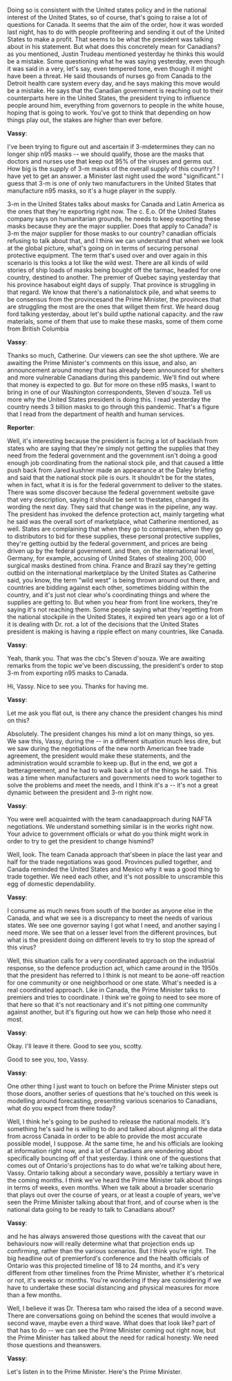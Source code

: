 

Doing so is consistent with the United states policy and in the national interest of the United States, so of course, that's going to raise a lot of questions for Canada.
It seems that the aim of the order, how it was worded last night, has to do with people profiteering and sending it out of the United States to make a profit.
That seems to be what the president was talking about in his statement.
But what does this concretely mean for Canadians? as you mentioned, Justin Trudeau mentioned yesterday he thinks this would be a mistake.
Some questioning what he was saying yesterday, even though it was said in a very, let's say, even tempered tone, even though it might have been a threat.
He said thousands of nurses go from Canada to the Detroit health care system every day, and he says making this move would be a mistake.
He says that the Canadian government is reaching out to their counterparts here in the United States, the president trying to influence people around him, everything from governors to people in the white house, hoping that is going to work.
You've got to think that depending on how things play out, the stakes are higher than ever before.



**Vassy**:

I've been trying to figure out and ascertain if 3-mdetermines they can no longer ship n95 masks -- we should qualify, those are the masks that doctors and nurses use that keep out 95% of the viruses and germs out.
How big is the supply of 3-m masks of the overall supply of this country? I have yet to get an answer.
a Minister last night used the word "significant." I guess that 3-m is one of only two manufacturers in the United States that manufacture n95 masks, so it's a huge player in the supply.



3-m in the United States talks about masks for Canada and Latin America as the ones that they're exporting right now.
The c. E.o. Of the United States company says on humanitarian grounds, he needs to keep exporting these masks because they are the major supplier.
Does that apply to Canada? is 3-m the major supplier for those masks to our country? canadian officials refusing to talk about that, and I think we can understand that when we look at the global picture, what's going on in terms of securing personal protective equipment.
The term that's used over and over again in this scenario is this looks a lot like the wild west.
There are all kinds of wild stories of ship loads of masks being bought off the tarmac, headed for one country, destined to another.
The premier of Quebec saying yesterday that his province hasabout eight days of supply.
That province is struggling in that regard.
We know that there's a nationalstock pile, and what seems to be consensus from the provincesand the Prime Minister, the provinces that are struggling the most are the ones that willget them first.
We heard doug ford talking yesterday, about let's build upthe national capacity.
and the raw materials, some of them that use to make these masks, some of them come from British Columbia



**Vassy**:

Thanks so much, Catherine.
Our viewers can see the shot upthere.
We are awaiting the Prime Minister's comments on this issue, and also, an announcement around money that has already been announced for shelters and more vulnerable Canadians during this pandemic.
We'll find out where that money is expected to go. But for more on these n95 masks, I want to bring in one of our Washington correspondents, Steven d'souza.
Tell us more why the United States president is doing this.
I read yesterday the country needs 3 billion masks to go through this pandemic.
That's a figure that I read from the department of health and human services.



**Reporter**:

Well, it's interesting because the president is facing a lot of backlash from states who are saying that they're simply not getting the supplies that they need from the federal government and the government isn't doing a good enough job coordinating from the national stock pile, and that caused a little push back from Jared kushner made an appearance at the Daley briefing and said that the national stock pile is ours.
It shouldn't be for the states, when in fact, what it is is for the federal government to deliver to the states.
There was some discover because the federal government website gave that very description, saying it should be sent to thestates, changed its wording the next day.
They said that change was in the pipeline, any way.
The president has invoked the defence protection act, mainly targeting what he said was the overall sort of marketplace, what Catherine mentioned, as well.
States are complaining that when they go to companies, when they go to distributors to bid for these supplies, these personal protective supplies, they're getting outbid by the federal government, and prices are being driven up by the federal government.
and then, on the international level, Germany, for example, accusing of United States of stealing 200, 000 surgical masks destined from china.
France and Brazil say they're getting outbid on the international marketplace by the United States as Catherine said, you know, the term "wild west" is being thrown around out there, and countries are bidding against each other, sometimes bidding within the country, and it's just not clear who's coordinating things and where the supplies are getting to. But when you hear from front line workers, they're saying it's not reaching them.
Some people saying what they'regetting from the national stockpile in the United States, it expired ten years ago or a lot of it is dealing with Dr. rot.
a lot of the decisions that the United States president is making is having a ripple effect on many countries, like Canada.



**Vassy**:

Yeah, thank you.
That was the cbc's Steven d'souza.
We are awaiting remarks from the topic we've been discussing, the president's order to stop 3-m from exporting n95 masks to Canada.



Hi, Vassy.
Nice to see you.
Thanks for having me.



**Vassy**:

Let me ask you flat out, is there any chance the president changes his mind on this?



Absolutely.
The president changes his mind a lot on many things, so yes.
We saw this, Vassy, during the -- in a different situation much less dire, but we saw during the negotiations of the new north American free trade agreement, the president would make these statements, and the administration would scramble to keep up. But in the end, we got a betteragreement, and he had to walk back a lot of the things he said.
This was a time when manufacturers and governments need to work together to solve the problems and meet the needs, and I think it's a -- it's not a great dynamic between the president and 3-m right now.



**Vassy**:

You were well acquainted with the team canadaapproach during NAFTA negotiations.
We understand something similar is in the works right now.
Your advice to government officials or what do you think might work in order to try to get the president to change hismind?



Well, look.
The team Canada approach that'sbeen in place the last year and half for the trade negotiations was good.
Provinces pulled together, and Canada reminded the United States and Mexico why it was a good thing to trade together.
We need each other, and it's not possible to unscramble this egg of domestic dependability.



**Vassy**:

I consume as much news from south of the border as anyone else in the Canada, and what we see is a discrepancy to meet the needs of various states.
We see one governor saying I got what I need, and another saying I need more.
We see that on a lesser level from the different provinces, but what is the president doing on different levels to try to stop the spread of this virus?



Well, this situation calls for a very coordinated approach on the industrial response, so the defence production act, which came around in the 1950s that the president has referred to I think is not meant to be aone-off reaction for one community or one neighborhood or one state.
What's needed is a real coordinated approach.
Like in Canada, the Prime Minister talks to premiers and tries to coordinate.
I think we're going to need to see more of that here so that it's not reactionary and it's not pitting one community against another, but it's figuring out how we can help those who need it most.



**Vassy**:

Okay.
I'll leave it there.
Good to see you, scotty.



Good to see you, too, Vassy.



**Vassy**:

One other thing I just want to touch on before the Prime Minister steps out those doors, another series of questions that he's touched on this week is modelling around forecasting, presenting various scenarios to Canadians, what do you expect from there today?



Well, I think he's going to be pushed to release the national models.
It's something he's said he is willing to do and talked about aligning all the data from across Canada in order to be able to provide the most accurate possible model, I suppose.
At the same time, he and his officials are looking at information right now, and a lot of Canadians are wondering about specifically bouncing off of that yesterday.
I think one of the questions that comes out of Ontario's projections has to do what we're talking about here, Vassy.
Ontario talking about a secondary wave, possibly a tertiary wave in the coming months.
I think we've heard the Prime Minister talk about things in terms of weeks, even months.
When we talk about a broader scenario that plays out over the course of years, or at least a couple of years, we've seen the Prime Minister talking about that front, and of course when is the national data going to be ready to talk to Canadians about?



**Vassy**:

and he has always answered those questions with the caveat that our behaviours now will really determine what that projection ends up confirming, rather than the various scenarios.
But I think you're right.
The big headline out of premierford's conference and the health officials of Ontario was this projected timeline of 18 to 24 months, and it's very different from other timelines from the Prime Minister, whether it's rhetorical or not, it's weeks or months.
You're wondering if they are considering if we have to undertake these social distancing and physical measures for more than a few months.



Well, I believe it was Dr. Theresa tam who raised the idea of a second wave.
There are conversations going on behind the scenes that would involve a second wave, maybe even a third wave.
What does that look like? part of that has to do -- we can see the Prime Minister coming out right now, but the Prime Minister has talked about the need for radical honesty.
We need those questions and theanswers.



**Vassy**:

Let's listen in to the Prime Minister.
Here's the Prime Minister.
